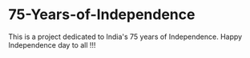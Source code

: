 # 75-Years-of-Independence
 This is a project dedicated to India's 75 years of Independence. Happy Independence day to all !!!
